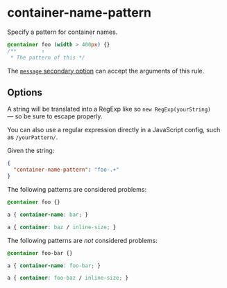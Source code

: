 # container-name-pattern

Specify a pattern for container names.

<!-- prettier-ignore -->
```css
@container foo (width > 400px) {}
/**        ↑
 * The pattern of this */
```

The [`message` secondary option](../../../docs/user-guide/configure.md#message) can accept the arguments of this rule.

## Options

A string will be translated into a RegExp like so `new RegExp(yourString)` — so be sure to escape properly.

You can also use a regular expression directly in a JavaScript config, such as `/yourPattern/`.

Given the string:

```json
{
  "container-name-pattern": "foo-.+"
}
```

The following patterns are considered problems:

<!-- prettier-ignore -->
```css
@container foo {}
```

<!-- prettier-ignore -->
```css
a { container-name: bar; }
```

<!-- prettier-ignore -->
```css
a { container: baz / inline-size; }
```

The following patterns are _not_ considered problems:

<!-- prettier-ignore -->
```css
@container foo-bar {}
```

<!-- prettier-ignore -->
```css
a { container-name: foo-bar; }
```

<!-- prettier-ignore -->
```css
a { container: foo-baz / inline-size; }
```
